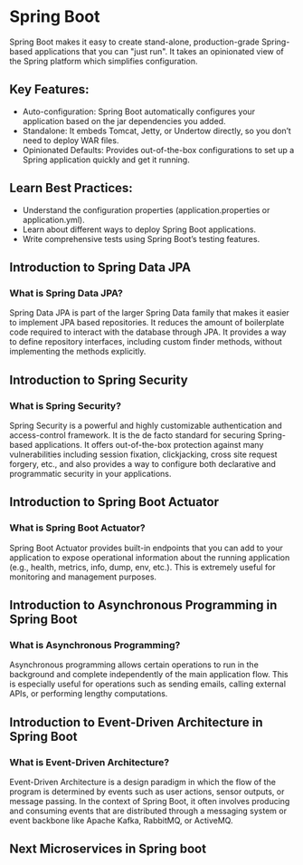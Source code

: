 # Spring Boot
 Spring Boot makes it easy to create stand-alone, production-grade Spring-based applications that you can "just run". It takes an opinionated view of the Spring platform which simplifies configuration.

## Key Features:

- Auto-configuration: Spring Boot automatically configures your application based on the jar dependencies you added.
- Standalone: It embeds Tomcat, Jetty, or Undertow directly, so you don’t need to deploy WAR files.
- Opinionated Defaults: Provides out-of-the-box configurations to set up a Spring application quickly and get it running.

## Learn Best Practices:

- Understand the configuration properties (application.properties or application.yml).
- Learn about different ways to deploy Spring Boot applications.
- Write comprehensive tests using Spring Boot’s testing features.

## Introduction to Spring Data JPA
### What is Spring Data JPA?

Spring Data JPA is part of the larger Spring Data family that makes it easier to implement JPA based repositories. It reduces the amount of boilerplate code required to interact with the database through JPA.
It provides a way to define repository interfaces, including custom finder methods, without implementing the methods explicitly.

## Introduction to Spring Security
### What is Spring Security?

Spring Security is a powerful and highly customizable authentication and access-control framework. It is the de facto standard for securing Spring-based applications.
It offers out-of-the-box protection against many vulnerabilities including session fixation, clickjacking, cross site request forgery, etc., and also provides a way to configure both declarative and programmatic security in your applications.

## Introduction to Spring Boot Actuator
### What is Spring Boot Actuator?

Spring Boot Actuator provides built-in endpoints that you can add to your application to expose operational information about the running application (e.g., health, metrics, info, dump, env, etc.). This is extremely useful for monitoring and management purposes.

## Introduction to Asynchronous Programming in Spring Boot
### What is Asynchronous Programming?

Asynchronous programming allows certain operations to run in the background and complete independently of the main application flow. This is especially useful for operations such as sending emails, calling external APIs, or performing lengthy computations.

## Introduction to Event-Driven Architecture in Spring Boot
### What is Event-Driven Architecture?

Event-Driven Architecture is a design paradigm in which the flow of the program is determined by events such as user actions, sensor outputs, or message passing. In the context of Spring Boot, it often involves producing and consuming events that are distributed through a messaging system or event backbone like Apache Kafka, RabbitMQ, or ActiveMQ.

## Next Microservices in Spring boot
